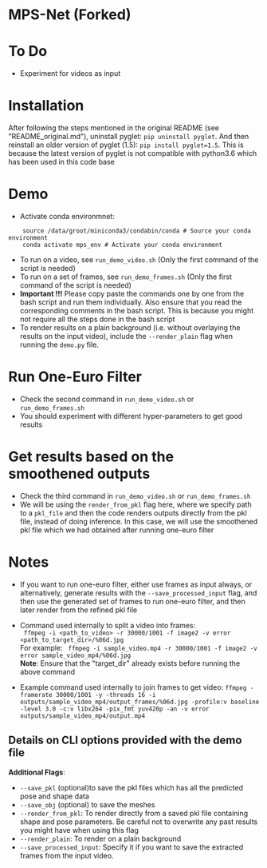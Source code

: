 # MPS-Net (Forked)

# To Do
- Experiment for videos as input

# Installation
After following the steps mentioned in the original README (see "README_original.md"), uninstall pyglet: ```pip uninstall pyglet```. And then reinstall an older version of pyglet (1.5): ```pip install pyglet=1.5```. This is because the latest version of pyglet is not compatible with python3.6 which has been used in this code base

# Demo
- Activate conda environmnet:
```
    source /data/groot/miniconda3/condabin/conda # Source your conda environment
    conda activate mps_env # Activate your conda environment
```
- To run on a video, see ```run_demo_video.sh``` (Only the first command of the script is needed)
- To run on a set of frames, see ```run_demo_frames.sh``` (Only the first command of the script is needed)
- **Important !!!** Please copy paste the commands one by one from the bash script and run them individually. Also ensure that you read the corresponding comments in the bash script. This is because you might not require all the steps done in the bash script
- To render results on a plain background (i.e. without overlaying the results on the input video), include the ```--render_plain``` flag when running the ```demo.py``` file.

# Run One-Euro Filter
- Check the second command in ```run_demo_video.sh``` or ```run_demo_frames.sh```
- You should experiment with different hyper-parameters to get good results

# Get results based on the smoothened outputs
- Check the third command in ```run_demo_video.sh``` or ```run_demo_frames.sh```
- We will be using the ```render_from_pkl``` flag here, where we specify path to a ```pkl_file``` and then the code renders outputs directly from the pkl file, instead of doing inference. In this case, we will use the smoothened pkl file which we had obtained after running one-euro filter

# Notes
- If you want to run one-euro filter, either use frames as input always, or alternatively, generate results with the ```--save_processed_input``` flag, and then use the generated set of frames to run one-euro filter, and then later render from the refined pkl file

- Command used internally to split a video into frames: <br/>
``` ffmpeg -i <path_to_video> -r 30000/1001 -f image2 -v error <path_to_target_dir>/%06d.jpg``` <br/>
For example: ``` ffmpeg -i sample_video.mp4 -r 30000/1001 -f image2 -v error sample_video_mp4/%06d.jpg``` <br/>
**Note**: Ensure that the "target_dir" already exists before running the above command

- Example command used internally to join frames to get video: ```ffmpeg -framerate 30000/1001 -y -threads 16 -i outputs/sample_video_mp4/output_frames/%06d.jpg -profile:v baseline -level 3.0 -c:v libx264 -pix_fmt yuv420p -an -v error outputs/sample_video_mp4/output.mp4```

## Details on CLI options provided with the demo file
**Additional Flags**:
- ```--save_pkl``` (optional)to save the pkl files which has all the predicted pose and shape data
- ```--save_obj``` (optional) to save the meshes
- ```--render_from_pkl```: To render directly from a saved pkl file containing shape and pose parameters. Be careful not to overwrite any past results you might have when using this flag
- ```--render_plain```: To render on a plain background
- ```--save_processed_input```: Specify it if you want to save the extracted frames from the input video.
